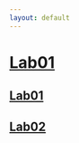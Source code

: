 ```yaml
---
layout: default
---
```


# <a href="Lab01.html">Lab01</a>

## [Lab01](Lab01.html)

## [Lab02](http://github.com/karlho/knowledgemining/Lab02.html)
